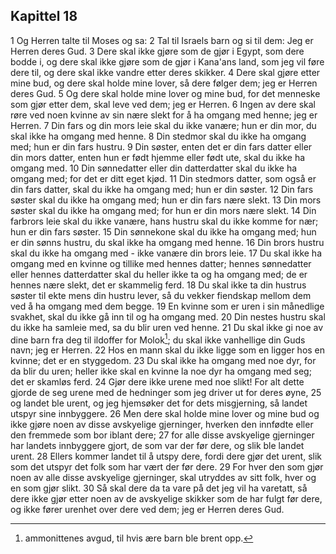 ## Kapittel 18

1 Og Herren talte til Moses og sa:
2 Tal til Israels barn og si til dem: Jeg er Herren deres Gud.
3 Dere skal ikke gjøre som de gjør i Egypt, som dere bodde i, og dere skal ikke gjøre som de gjør i Kana'ans land, som jeg vil føre dere til, og dere skal ikke vandre etter deres skikker.
4 Dere skal gjøre etter mine bud, og dere skal holde mine lover, så dere følger dem; jeg er Herren deres Gud.
5 Og dere skal holde mine lover og mine bud, for det menneske som gjør etter dem, skal leve ved dem; jeg er Herren.
6 Ingen av dere skal røre ved noen kvinne av sin nære slekt for å ha omgang med henne; jeg er Herren.
7 Din fars og din mors leie skal du ikke vanære; hun er din mor, du skal ikke ha omgang med henne.
8 Din stedmor skal du ikke ha omgang med; hun er din fars hustru.
9 Din søster, enten det er din fars datter eller din mors datter, enten hun er født hjemme eller født ute, skal du ikke ha omgang med.
10 Din sønnedatter eller din datterdatter skal du ikke ha omgang med; for det er ditt eget kjød.
11 Din stedmors datter, som også er din fars datter, skal du ikke ha omgang med; hun er din søster.
12 Din fars søster skal du ikke ha omgang med; hun er din fars nære slekt.
13 Din mors søster skal du ikke ha omgang med; for hun er din mors nære slekt.
14 Din farbrors leie skal du ikke vanære, hans hustru skal du ikke komme for nær; hun er din fars søster.
15 Din sønnekone skal du ikke ha omgang med; hun er din sønns hustru, du skal ikke ha omgang med henne.
16 Din brors hustru skal du ikke ha omgang med - ikke vanære din brors leie.
17 Du skal ikke ha omgang med en kvinne og tillike med hennes datter; hennes sønnedatter eller hennes datterdatter skal du heller ikke ta og ha omgang med; de er hennes nære slekt, det er skammelig ferd.
18 Du skal ikke ta din hustrus søster til ekte mens din hustru lever, så du vekker fiendskap mellom dem ved å ha omgang med dem begge.
19 En kvinne som er uren i sin månedlige svakhet, skal du ikke gå inn til og ha omgang med.
20 Din nestes hustru skal du ikke ha samleie med, sa du blir uren ved henne.
21 Du skal ikke gi noe av dine barn fra deg til ildoffer for Molok[^1]; du skal ikke vanhellige din Guds navn; jeg er Herren.
22 Hos en mann skal du ikke ligge som en ligger hos en kvinne; det er en styggedom.
23 Du skal ikke ha omgang med noe dyr, for da blir du uren; heller ikke skal en kvinne la noe dyr ha omgang med seg; det er skamløs ferd.
24 Gjør dere ikke urene med noe slikt! For alt dette gjorde de seg urene med de hedninger som jeg driver ut for deres øyne,
25 og landet ble urent, og jeg hjemsøker det for dets misgjerning, så landet utspyr sine innbyggere.
26 Men dere skal holde mine lover og mine bud og ikke gjøre noen av disse avskyelige gjerninger, hverken den innfødte eller den fremmede som bor iblant dere;
27 for alle disse avskyelige gjerninger har landets innbyggere gjort, de som var der før dere, og slik ble landet urent.
28 Ellers kommer landet til å utspy dere, fordi dere gjør det urent, slik som det utspyr det folk som har vært der før dere.
29 For hver den som gjør noen av alle disse avskyelige gjerninger, skal utryddes av sitt folk, hver og en som gjør slikt.
30 Så skal dere da ta vare på det jeg vil ha varetatt, så dere ikke gjør etter noen av de avskyelige skikker som de har fulgt før dere, og ikke fører urenhet over dere ved dem; jeg er Herren deres Gud.

[^1]:  ammonittenes avgud, til hvis ære barn ble brent opp.
